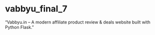 # vabbyu_final_7
“Vabbyu.in – A modern affiliate product review &amp; deals website built with Python Flask.”
